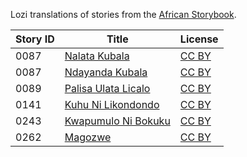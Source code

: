 Lozi translations of stories from the [African Storybook](https://africanstorybook.org).

Story ID | Title | License
-------- | ----- | -------
0087 | [Nalata Kubala](https://africanstorybook.org/reader.php?id=18621&d=0&a=1) | [CC BY](https://creativecommons.org/licenses/by/3.0/)
0087 | [Ndayanda Kubala](https://africanstorybook.org/reader.php?id=20768&d=0&a=1) | [CC BY](https://creativecommons.org/licenses/by/3.0/)
0089 | [Palisa Ulata Licalo](https://africanstorybook.org/reader.php?id=20776&d=0&a=1) | [CC BY](https://creativecommons.org/licenses/by/4.0/)
0141 | [Kuhu Ni Likondondo](https://africanstorybook.org/reader.php?id=18706&d=0&a=1) | [CC BY](https://creativecommons.org/licenses/by/3.0/)
0243 | [Kwapumulo Ni Bokuku](https://africanstorybook.org/reader.php?id=18715&d=0&a=1) | [CC BY](https://creativecommons.org/licenses/by/4.0/)
0262 | [Magozwe](https://africanstorybook.org/reader.php?id=18742&d=0&a=1) | [CC BY](https://creativecommons.org/licenses/by/4.0/)
